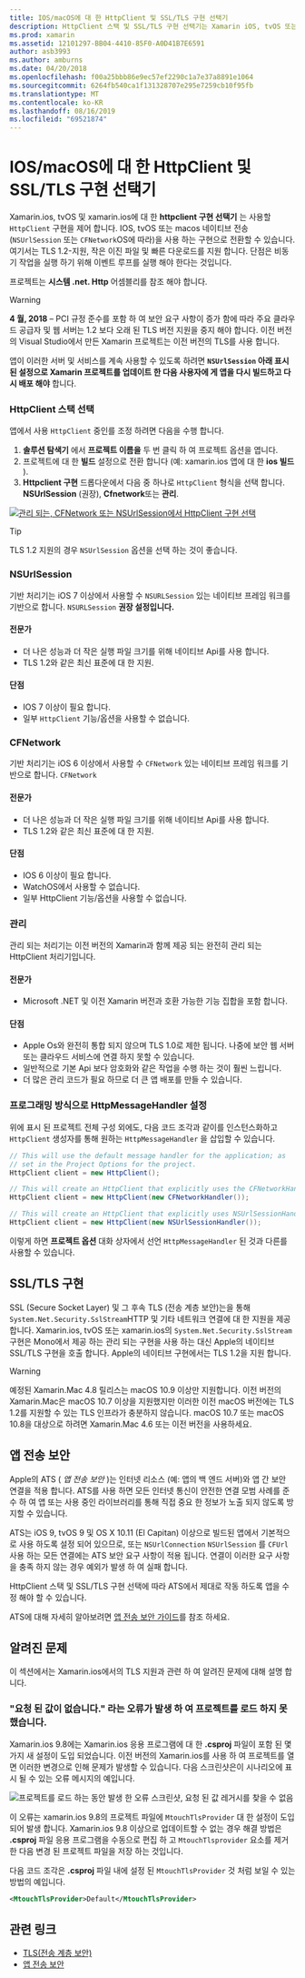 ```yaml
---
title: IOS/macOS에 대 한 HttpClient 및 SSL/TLS 구현 선택기
description: HttpClient 스택 및 SSL/TLS 구현 선택기는 Xamarin iOS, tvOS 또는 macOS 앱에서 사용 되는 HttpClient 및 SSL/TLS 구현을 결정 합니다.
ms.prod: xamarin
ms.assetid: 12101297-BB04-4410-85F0-A0D41B7E6591
author: asb3993
ms.author: amburns
ms.date: 04/20/2018
ms.openlocfilehash: f00a25bbb86e9ec57ef2290c1a7e37a8891e1064
ms.sourcegitcommit: 6264fb540ca1f131328707e295e7259cb10f95fb
ms.translationtype: MT
ms.contentlocale: ko-KR
ms.lasthandoff: 08/16/2019
ms.locfileid: "69521874"
---
```

# <a name="httpclient-and-ssltls-implementation-selector-for-iosmacos"></a>IOS/macOS에 대 한 HttpClient 및 SSL/TLS 구현 선택기

Xamarin.ios, tvOS 및 xamarin.ios에 대 한 **httpclient 구현 선택기** 는 사용할 `HttpClient` 구현을 제어 합니다. IOS, tvOS 또는 macos 네이티브 전송 (`NSUrlSession` 또는 `CFNetwork`OS에 따라)을 사용 하는 구현으로 전환할 수 있습니다. 여기서는 TLS 1.2-지원, 작은 이진 파일 및 빠른 다운로드를 지원 합니다. 단점은 비동기 작업을 실행 하기 위해 이벤트 루프를 실행 해야 한다는 것입니다.

프로젝트는 **시스템 .net. Http** 어셈블리를 참조 해야 합니다.

> [!WARNING]
> **4 월, 2018** – PCI 규정 준수를 포함 하 여 보안 요구 사항이 증가 함에 따라 주요 클라우드 공급자 및 웹 서버는 1.2 보다 오래 된 TLS 버전 지원을 중지 해야 합니다. 이전 버전의 Visual Studio에서 만든 Xamarin 프로젝트는 이전 버전의 TLS를 사용 합니다.
>
> 앱이 이러한 서버 및 서비스를 계속 사용할 수 있도록 하려면  **`NSUrlSession` 아래 표시 된 설정으로 Xamarin 프로젝트를 업데이트 한 다음 사용자에 게 앱을 다시 빌드하고 다시 배포 해야** 합니다.

### <a name="selecting-an-httpclient-stack"></a>HttpClient 스택 선택

앱에서 사용 `HttpClient` 중인를 조정 하려면 다음을 수행 합니다.

1. **솔루션 탐색기** 에서 **프로젝트 이름을** 두 번 클릭 하 여 프로젝트 옵션을 엽니다.
2. 프로젝트에 대 한 **빌드** 설정으로 전환 합니다 (예: xamarin.ios 앱에 대 한 **ios 빌드** ).
3. **Httpclient 구현** 드롭다운에서 다음 중 하나로 `HttpClient` 형식을 선택 합니다. **NSUrlSession** (권장), **Cfnetwork**또는 **관리**.

[![관리 되는, CFNetwork 또는 NSUrlSession에서 HttpClient 구현 선택](http-stack-images/http-xs-sml.png)](http-stack-images/http-xs.png#lightbox)

> [!TIP]
> TLS 1.2 지원의 경우 `NSUrlSession` 옵션을 선택 하는 것이 좋습니다.

### <a name="nsurlsession"></a>NSUrlSession

기반 처리기는 iOS 7 이상에서 사용할 수 `NSURLSession` 있는 네이티브 프레임 워크를 기반으로 합니다. `NSURLSession` 
**권장 설정입니다.**

#### <a name="pros"></a>전문가

- 더 나은 성능과 더 작은 실행 파일 크기를 위해 네이티브 Api를 사용 합니다.
- TLS 1.2와 같은 최신 표준에 대 한 지원.

#### <a name="cons"></a>단점

- IOS 7 이상이 필요 합니다.
- 일부 `HttpClient` 기능/옵션을 사용할 수 없습니다.

### <a name="cfnetwork"></a>CFNetwork

기반 처리기는 iOS 6 이상에서 사용할 수 `CFNetwork` 있는 네이티브 프레임 워크를 기반으로 합니다. `CFNetwork`

#### <a name="pros"></a>전문가

- 더 나은 성능과 더 작은 실행 파일 크기를 위해 네이티브 Api를 사용 합니다.
- TLS 1.2와 같은 최신 표준에 대 한 지원.

#### <a name="cons"></a>단점

- IOS 6 이상이 필요 합니다.
- WatchOS에서 사용할 수 없습니다.
- 일부 HttpClient 기능/옵션을 사용할 수 없습니다.

### <a name="managed"></a>관리

관리 되는 처리기는 이전 버전의 Xamarin과 함께 제공 되는 완전히 관리 되는 HttpClient 처리기입니다.

#### <a name="pros"></a>전문가

- Microsoft .NET 및 이전 Xamarin 버전과 호환 가능한 기능 집합을 포함 합니다.

#### <a name="cons"></a>단점

- Apple Os와 완전히 통합 되지 않으며 TLS 1.0로 제한 됩니다. 나중에 보안 웹 서버 또는 클라우드 서비스에 연결 하지 못할 수 있습니다.
- 일반적으로 기본 Api 보다 암호화와 같은 작업을 수행 하는 것이 훨씬 느립니다.
- 더 많은 관리 코드가 필요 하므로 더 큰 앱 배포를 만들 수 있습니다.

### <a name="programmatically-setting-the-httpmessagehandler"></a>프로그래밍 방식으로 HttpMessageHandler 설정

위에 표시 된 프로젝트 전체 구성 외에도, 다음 코드 조각과 같이를 인스턴스화하고 `HttpClient` 생성자를 통해 원하는 `HttpMessageHandler` 을 삽입할 수 있습니다.

```csharp
// This will use the default message handler for the application; as
// set in the Project Options for the project.
HttpClient client = new HttpClient();

// This will create an HttpClient that explicitly uses the CFNetworkHandler
HttpClient client = new HttpClient(new CFNetworkHandler());

// This will create an HttpClient that explicitly uses NSUrlSessionHandler
HttpClient client = new HttpClient(new NSUrlSessionHandler());
```

이렇게 하면 **프로젝트 옵션** 대화 상자에서 선언 `HttpMessageHandler` 된 것과 다른를 사용할 수 있습니다.

## <a name="ssltls-implementation"></a>SSL/TLS 구현

SSL (Secure Socket Layer) 및 그 후속 TLS (전송 계층 보안)는을 통해 `System.Net.Security.SslStream`HTTP 및 기타 네트워크 연결에 대 한 지원을 제공 합니다. Xamarin.ios, tvOS 또는 xamarin.ios의 `System.Net.Security.SslStream` 구현은 Mono에서 제공 하는 관리 되는 구현을 사용 하는 대신 Apple의 네이티브 SSL/TLS 구현을 호출 합니다. Apple의 네이티브 구현에서는 TLS 1.2을 지원 합니다.

> [!WARNING]
> 예정된 Xamarin.Mac 4.8 릴리스는 macOS 10.9 이상만 지원합니다.
> 이전 버전의 Xamarin.Mac은 macOS 10.7 이상을 지원했지만 이러한 이전 macOS 버전에는 TLS 1.2를 지원할 수 있는 TLS 인프라가 충분하지 않습니다. macOS 10.7 또는 macOS 10.8을 대상으로 하려면 Xamarin.Mac 4.6 또는 이전 버전을 사용하세요.

## <a name="app-transport-security"></a>앱 전송 보안

Apple의 ATS ( _앱 전송 보안_ )는 인터넷 리소스 (예: 앱의 백 엔드 서버)와 앱 간 보안 연결을 적용 합니다. ATS를 사용 하면 모든 인터넷 통신이 안전한 연결 모범 사례를 준수 하 여 앱 또는 사용 중인 라이브러리를 통해 직접 중요 한 정보가 노출 되지 않도록 방지할 수 있습니다.

ATS는 iOS 9, tvOS 9 및 OS X 10.11 (El Capitan) 이상으로 빌드된 앱에서 기본적으로 사용 하도록 설정 되어 있으므로, 또는 `NSUrlConnection` `NSUrlSession` 를 `CFUrl` 사용 하는 모든 연결에는 ATS 보안 요구 사항이 적용 됩니다. 연결이 이러한 요구 사항을 충족 하지 않는 경우 예외가 발생 하 여 실패 합니다.

HttpClient 스택 및 SSL/TLS 구현 선택에 따라 ATS에서 제대로 작동 하도록 앱을 수정 해야 할 수 있습니다.

ATS에 대해 자세히 알아보려면 [앱 전송 보안 가이드](~/ios/app-fundamentals/ats.md)를 참조 하세요.

## <a name="known-issues"></a>알려진 문제

이 섹션에서는 Xamarin.ios에서의 TLS 지원과 관련 하 여 알려진 문제에 대해 설명 합니다.

### <a name="project-failed-to-load-with-error-requested-value-appletls-wasnt-found"></a>"요청 된 값이 없습니다." 라는 오류가 발생 하 여 프로젝트를 로드 하지 못했습니다.

Xamarin.ios 9.8에는 Xamarin.ios 응용 프로그램에 대 한 **.csproj** 파일이 포함 된 몇 가지 새 설정이 도입 되었습니다. 이전 버전의 Xamarin.ios를 사용 하 여 프로젝트를 열면 이러한 변경으로 인해 문제가 발생할 수 있습니다. 다음 스크린샷은이 시나리오에 표시 될 수 있는 오류 메시지의 예입니다.

![프로젝트를 로드 하는 동안 발생 한 오류 스크린샷, 요청 된 값 레거시를 찾을 수 없음](http-stack-images/tlserror-xs.png)

이 오류는 xamarin.ios 9.8의 프로젝트 파일에 `MtouchTlsProvider` 대 한 설정이 도입 되어 발생 합니다. Xamarin.ios 9.8 이상으로 업데이트할 수 없는 경우 해결 방법은 **.csproj** 파일 응용 프로그램을 수동으로 편집 하 고 `MtouchTlsprovider` 요소를 제거한 다음 변경 된 프로젝트 파일을 저장 하는 것입니다.

다음 코드 조각은 **.csproj** 파일 내에 설정 된 `MtouchTlsProvider` 것 처럼 보일 수 있는 방법의 예입니다.

```xml
<MtouchTlsProvider>Default</MtouchTlsProvider>
```

## <a name="related-links"></a>관련 링크

- [TLS(전송 계층 보안)](~/cross-platform/app-fundamentals/transport-layer-security.md)
- [앱 전송 보안](~/ios/app-fundamentals/ats.md)
